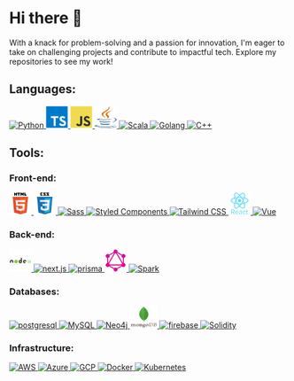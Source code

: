 # Hi there 👋

With a knack for problem-solving and a passion for innovation, I'm eager to take on challenging projects and contribute to impactful tech. Explore my repositories to see my work!


## Languages:
<a href="https://www.python.org/" target="_blank"> 
    <img src="https://upload.wikimedia.org/wikipedia/commons/c/c3/Python-logo-notext.svg" alt="Python" width="40" height="40"/> </a>
<a href="https://www.typescriptlang.org/" target="_blank"> 
    <img src="https://raw.githubusercontent.com/devicons/devicon/master/icons/typescript/typescript-original.svg" alt="typescript" width="40" height="40"/> </a>
<a href="https://developer.mozilla.org/en-US/docs/Web/JavaScript" target="_blank"> 
    <img src="https://raw.githubusercontent.com/devicons/devicon/master/icons/javascript/javascript-original.svg" alt="javascript" width="40" height="40"/> </a>
<a href="https://www.java.com/en/" target="_blank"> 
    <img src="https://raw.githubusercontent.com/gilbarbara/logos/c8749cfc4be0e67a266be0554282d73d967db910/logos/java.svg" alt="Java" width="40" height="40"/> </a>
<a href="https://www.scala-lang.org/" target="_blank"> 
    <img src="https://www.scala-lang.org/resources/img/frontpage/scala-spiral.png" alt="Scala" width="25" height="40"/> </a>
<a href="https://go.dev/" target="_blank"> 
    <img src="https://raw.githubusercontent.com/gilbarbara/logos/c8749cfc4be0e67a266be0554282d73d967db910/logos/go.svg" alt="Golang" width="65" height="40"/> </a>
<a href="https://en.cppreference.com/w/cpp/23" target="_blank"> 
    <img src="https://upload.wikimedia.org/wikipedia/commons/1/18/ISO_C%2B%2B_Logo.svg" alt="C++" width="40" height="40"/> </a>



## Tools:
### Front-end:
<a href="https://www.w3.org/html/" target="_blank"> 
    <img src="https://raw.githubusercontent.com/devicons/devicon/master/icons/html5/html5-original-wordmark.svg" alt="html5" width="40" height="40"/> </a> 
<a href="https://www.w3schools.com/css/" target="_blank"> 
    <img src="https://raw.githubusercontent.com/devicons/devicon/master/icons/css3/css3-original-wordmark.svg" alt="css3" width="40" height="40"/> </a>
<a href="https://sass-lang.com/" target="_blank"> 
    <img src="https://sass-lang.com/assets/img/logos/logo-b6e1ef6e.svg" alt="Sass" width="40" height="40"/> </a>
<a href="https://styled-components.com/" target="_blank"> 
    <img src="https://styled-components.com/nav-logo.png" alt="Styled Components" width="130" height="40"/> </a>
<a href="https://tailwindcss.com/" target="_blank"> 
    <img src="https://upload.wikimedia.org/wikipedia/commons/d/d5/Tailwind_CSS_Logo.svg" alt="Tailwind CSS" width="40" height="40"/> </a>
<a href="https://reactjs.org/" target="_blank"> 
    <img src="https://raw.githubusercontent.com/devicons/devicon/master/icons/react/react-original-wordmark.svg" alt="react" width="40" height="40"/> </a>
<a href="https://vuejs.org/" target="_blank"> 
    <img src="https://upload.wikimedia.org/wikipedia/commons/9/95/Vue.js_Logo_2.svg" alt="Vue" width="40" height="40"/> </a>




### Back-end:
<a href="https://nodejs.org" target="_blank"> 
    <img src="https://raw.githubusercontent.com/devicons/devicon/master/icons/nodejs/nodejs-original-wordmark.svg" alt="nodejs" width="40" height="40"/> </a> 
<a href="https://nextjs.org/" target="_blank"> 
    <img src="https://camo.githubusercontent.com/92ec9eb7eeab7db4f5919e3205918918c42e6772562afb4112a2909c1aaaa875/68747470733a2f2f6173736574732e76657263656c2e636f6d2f696d6167652f75706c6f61642f76313630373535343338352f7265706f7369746f726965732f6e6578742d6a732f6e6578742d6c6f676f2e706e67" alt="next.js" width="40" height="40"/> </a>
<a href="https://www.prisma.io/" target="_blank"> 
    <img src="https://cdn.worldvectorlogo.com/logos/prisma-3.svg" alt="prisma" width="40" height="40"/> </a>
<a href="https://graphql.org/" target="_blank"> 
    <img src="https://raw.githubusercontent.com/github/explore/e65ef46ef3e7bc457c93622f6a89fe8d3fd131d5/topics/graphql/graphql.png" alt="graphql" width="40" height="40"/> </a>
<a href="https://spark.apache.org/" target="_blank"> 
    <img src="https://spark.apache.org/images/spark-logo-rev.svg" alt="Spark" width="60" height="40"/> </a>


    


### Databases:
<a href="https://www.postgresql.org/docs/" target="_blank"> 
    <img src="https://upload.wikimedia.org/wikipedia/commons/thumb/2/29/Postgresql_elephant.svg/1200px-Postgresql_elephant.svg.png" alt="postgresql" width="40" height="40"/> </a>
<a href="https://www.mysql.com/" target="_blank"> 
    <img src="https://upload.wikimedia.org/wikipedia/commons/0/0a/MySQL_textlogo.svg" alt="MySQL" width="60" height="40"/> </a>
<a href="https://neo4j.com/" target="_blank"> 
    <img src="https://upload.wikimedia.org/wikipedia/commons/e/e5/Neo4j-logo_color.png" alt="Neo4j" width="85" height="40"/> </a>  
<a href="https://www.mongodb.com/" target="_blank"> 
    <img src="https://raw.githubusercontent.com/devicons/devicon/master/icons/mongodb/mongodb-original-wordmark.svg" alt="mongodb" width="50" height="40"/> </a> 
<a href="https://firebase.google.com/" target="_blank"> 
    <img src="https://www.vectorlogo.zone/logos/firebase/firebase-icon.svg" alt="firebase" width="40" height="40"/> </a>
<a href="https://docs.soliditylang.org/en/v0.8.13/" target="_blank"> 
    <img src="https://avatars.githubusercontent.com/u/6250754?s=200&v=4" alt="Solidity" width="40" height="40"/> </a>




### Infrastructure:
<a href="https://aws.amazon.com/" target="_blank"> 
    <img src="https://upload.wikimedia.org/wikipedia/commons/9/93/Amazon_Web_Services_Logo.svg" alt="AWS" width="40" height="40"/> </a>
<a href="https://azure.microsoft.com/en-ca" target="_blank"> 
    <img src="https://upload.wikimedia.org/wikipedia/commons/f/fa/Microsoft_Azure.svg" alt="Azure" width="40" height="40"/> </a>
<a href="https://cloud.google.com/gcp" target="_blank"> 
    <img src="https://raw.githubusercontent.com/gilbarbara/logos/c8749cfc4be0e67a266be0554282d73d967db910/logos/google-cloud.svg" alt="GCP" width="40" height="40"/> </a>
<a href="https://www.docker.com/" target="_blank"> 
    <img src="https://www.docker.com/wp-content/uploads/2022/03/Moby-logo.png" alt="Docker" width="55" height="40"/> </a>
<a href="https://kubernetes.io/" target="_blank"> 
    <img src="https://upload.wikimedia.org/wikipedia/commons/3/39/Kubernetes_logo_without_workmark.svg" alt="Kubernetes" width="40" height="40"/> </a>





<!--
**MEBestawy/MEBestawy** is a ✨ _special_ ✨ repository because its `README.md` (this file) appears on your GitHub profile.

Here are some ideas to get you started:

- 🔭 I’m currently working on ...
- 🌱 I’m currently learning ...
- 👯 I’m looking to collaborate on ...
- 🤔 I’m looking for help with ...
- 💬 Ask me about ...
- 📫 How to reach me: ...
- 😄 Pronouns: ...
- ⚡ Fun fact: ...
-->
